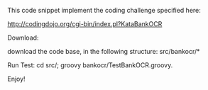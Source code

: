 This code snippet implement the coding challenge specified here:

http://codingdojo.org/cgi-bin/index.pl?KataBankOCR

Download:

  download the code base, in the following structure:
    src/bankocr/*


 Run Test:
    cd src/;
    groovy bankocr/TestBankOCR.groovy.

Enjoy!
